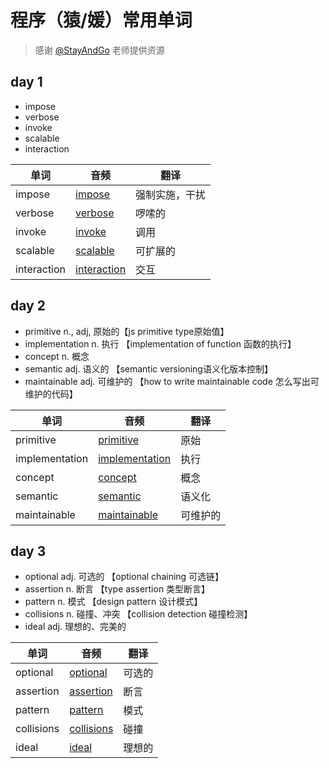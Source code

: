 # 程序（猿/媛）常用单词

> 感谢 [@StayAndGo](https://github.com/StayAndGo) 老师提供资源



## day 1

- impose 
- verbose
- invoke
- scalable
- interaction



| 单词        | 音频                                                         | 翻译           |
| ----------- | ------------------------------------------------------------ | -------------- |
| impose      | [impose](https://dict.youdao.com/dictvoice?audio=impose&type=1) | 强制实施，干扰 |
| verbose     | [verbose](https://dict.youdao.com/dictvoice?audio=verbose&type=1) | 啰嗦的         |
| invoke      | [invoke](https://dict.youdao.com/dictvoice?audio=invoke&type=1) | 调用           |
| scalable    | [scalable](https://dict.youdao.com/dictvoice?audio=scalable&type=1) | 可扩展的       |
| interaction | [interaction](https://dict.youdao.com/dictvoice?audio=interaction&type=1) | 交互           |



## day 2

- primitive n., adj, 原始的【js primitive type原始值】
- implementation n. 执行 【implementation of function 函数的执行】
- concept n. 概念
- semantic adj. 语义的 【semantic versioning语义化版本控制】
- maintainable adj. 可维护的 【how to write maintainable code 怎么写出可维护的代码】



| 单词        | 音频                                                         | 翻译           |
| ----------- | ------------------------------------------------------------ | -------------- |
| primitive      | [primitive](https://dict.youdao.com/dictvoice?audio=primitive&type=1) | 原始 |
| implementation | [implementation](https://dict.youdao.com/dictvoice?audio=implementation&type=1) | 执行 |
| concept | [concept](https://dict.youdao.com/dictvoice?audio=concept&type=1) | 概念 |
| semantic    | [semantic](https://dict.youdao.com/dictvoice?audio=semantic&type=1) | 语义化 |
| maintainable | [maintainable](https://dict.youdao.com/dictvoice?audio=maintainable&type=1) | 可维护的 |



## day 3

- optional adj. 可选的 【optional chaining 可选链】
- assertion n. 断言 【type assertion 类型断言】
- pattern n. 模式 【design pattern 设计模式】
- collisions n. 碰撞、冲突 【collision detection 碰撞检测】
- ideal adj. 理想的、完美的



| 单词           | 音频                                                         | 翻译     |
| -------------- | ------------------------------------------------------------ | -------- |
| optional      | [optional](https://dict.youdao.com/dictvoice?audio=optional&type=1) | 可选的     |
| assertion | [assertion](https://dict.youdao.com/dictvoice?audio=assertion&type=1) | 断言     |
| pattern        | [pattern](https://dict.youdao.com/dictvoice?audio=pattern&type=1) | 模式     |
| collisions       | [collisions](https://dict.youdao.com/dictvoice?audio=collisions&type=1) | 碰撞   |
| ideal   | [ideal](https://dict.youdao.com/dictvoice?audio=ideal&type=1) | 理想的 |



